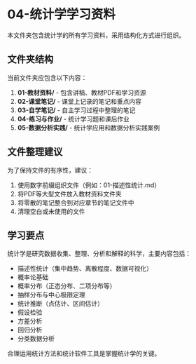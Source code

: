 # 04-统计学学习资料

本文件夹包含统计学的所有学习资料，采用结构化方式进行组织。

## 文件夹结构

当前文件夹应包含以下内容：

1. **01-教材资料/** - 包含讲稿、教材PDF和学习资源
2. **02-课堂笔记/** - 课堂上记录的笔记和重点内容
3. **03-自学笔记/** - 自主学习过程中整理的笔记
4. **04-练习与作业/** - 统计学习题和课后作业
5. **05-数据分析实践/** - 统计学应用和数据分析实践案例

## 文件整理建议

为了保持文件的有序性，建议：

1. 使用数字前缀组织文件（例如：01-描述性统计.md）
2. 将PDF等大型文件放入教材资料文件夹
3. 将零散的笔记整合到对应章节的笔记文件中
4. 清理空白或未使用的文件

## 学习要点

统计学是研究数据收集、整理、分析和解释的科学，主要内容包括：

- 描述性统计（集中趋势、离散程度、数据可视化）
- 概率论基础
- 概率分布（正态分布、二项分布等）
- 抽样分布与中心极限定理
- 统计推断（点估计、区间估计）
- 假设检验
- 方差分析
- 回归分析
- 分类数据分析

合理运用统计方法和统计软件工具是掌握统计学的关键。

